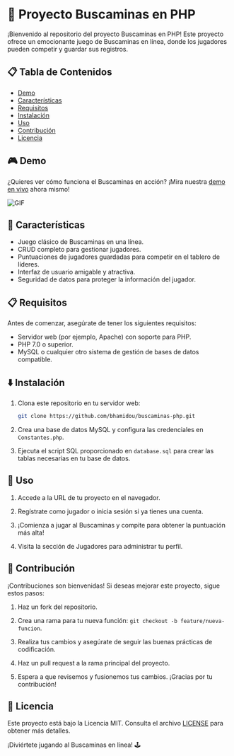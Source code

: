 # 🚀 Proyecto Buscaminas en PHP

¡Bienvenido al repositorio del proyecto Buscaminas en PHP! Este proyecto ofrece un emocionante juego de Buscaminas en línea, donde los jugadores pueden competir y guardar sus registros.

## 📋 Tabla de Contenidos

- [Demo](#demo)
- [Características](#características)
- [Requisitos](#requisitos)
- [Instalación](#instalación)
- [Uso](#uso)
- [Contribución](#contribución)
- [Licencia](#licencia)

## 🎮 Demo

¿Quieres ver cómo funciona el Buscaminas en acción? ¡Mira nuestra [demo en vivo]("https://servidor.badrweb.es") ahora mismo!

![GIF](https://user-images.githubusercontent.com/74038190/216644507-4f06ea29-bf55-4356-aac0-d42751461a9d.gif)

## 🌟 Características

- Juego clásico de Buscaminas en una línea.
- CRUD completo para gestionar jugadores.
- Puntuaciones de jugadores guardadas para competir en el tablero de líderes.
- Interfaz de usuario amigable y atractiva.
- Seguridad de datos para proteger la información del jugador.

## 📋 Requisitos

Antes de comenzar, asegúrate de tener los siguientes requisitos:

- Servidor web (por ejemplo, Apache) con soporte para PHP.
- PHP 7.0 o superior.
- MySQL o cualquier otro sistema de gestión de bases de datos compatible.

## ⬇️ Instalación

1. Clona este repositorio en tu servidor web:

   ```bash
   git clone https://github.com/bhamidou/buscaminas-php.git
   ```

2. Crea una base de datos MySQL y configura las credenciales en `Constantes.php`.

3. Ejecuta el script SQL proporcionado en `database.sql` para crear las tablas necesarias en tu base de datos.

## 🚀 Uso

1. Accede a la URL de tu proyecto en el navegador.

2. Regístrate como jugador o inicia sesión si ya tienes una cuenta.

3. ¡Comienza a jugar al Buscaminas y compite para obtener la puntuación más alta!

4. Visita la sección de Jugadores para administrar tu perfil.

## 🤝 Contribución

¡Contribuciones son bienvenidas! Si deseas mejorar este proyecto, sigue estos pasos:

1. Haz un fork del repositorio.

2. Crea una rama para tu nueva función: `git checkout -b feature/nueva-funcion`.

3. Realiza tus cambios y asegúrate de seguir las buenas prácticas de codificación.

4. Haz un pull request a la rama principal del proyecto.

5. Espera a que revisemos y fusionemos tus cambios. ¡Gracias por tu contribución!

## 📄 Licencia

Este proyecto está bajo la Licencia MIT. Consulta el archivo [LICENSE](LICENSE) para obtener más detalles.

¡Diviértete jugando al Buscaminas en línea! 🕹️
